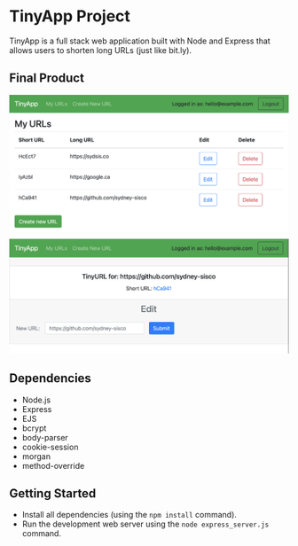 # TinyApp Project

TinyApp is a full stack web application built with Node and Express that allows users to shorten long URLs (just like bit.ly).

## Final Product

!["URL List page"](https://github.com/sydney-sisco/tinyapp/blob/master/docs/url-list.png?raw=true)
!["Editing a URL"](https://github.com/sydney-sisco/tinyapp/blob/master/docs/url-edit.png?raw=true)

## Dependencies

- Node.js
- Express
- EJS
- bcrypt
- body-parser
- cookie-session
- morgan
- method-override

## Getting Started

- Install all dependencies (using the `npm install` command).
- Run the development web server using the `node express_server.js` command.
